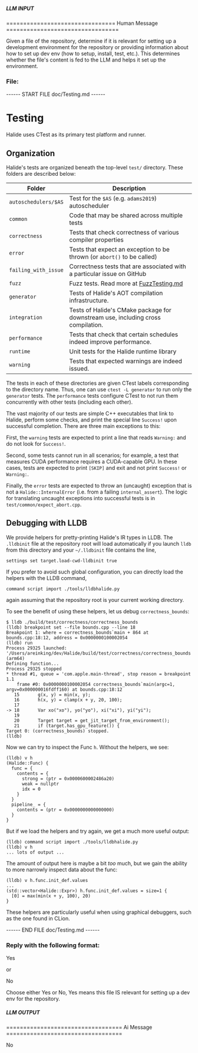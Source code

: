 ##### LLM INPUT #####
================================ Human Message =================================

Given a file of the repository, determine if it is relevant for setting up a development environment for the repository or providing information about how to set up dev env (how to setup, install, test, etc.). This determines whether the file's content is fed to the LLM and helps it set up the environment.

### File:
------ START FILE doc/Testing.md ------
# Testing

Halide uses CTest as its primary test platform and runner.

## Organization

Halide's tests are organized beneath the top-level `test/` directory. These
folders are described below:

| Folder               | Description                                                                      |
|----------------------|----------------------------------------------------------------------------------|
| `autoschedulers/$AS` | Test for the `$AS` (e.g. `adams2019`) autoscheduler                              |
| `common`             | Code that may be shared across multiple tests                                    |
| `correctness`        | Tests that check correctness of various compiler properties                      |
| `error`              | Tests that expect an exception to be thrown (or `abort()` to be called)          |
| `failing_with_issue` | Correctness tests that are associated with a particular issue on GitHub          |
| `fuzz`               | Fuzz tests. Read more at [FuzzTesting.md](FuzzTesting.md)                        |
| `generator`          | Tests of Halide's AOT compilation infrastructure.                                |
| `integration`        | Tests of Halide's CMake package for downstream use, including cross compilation. |
| `performance`        | Tests that check that certain schedules indeed improve performance.              |
| `runtime`            | Unit tests for the Halide runtime library                                        |
| `warning`            | Tests that expected warnings are indeed issued.                                  |

The tests in each of these directories are given CTest labels corresponding to
the directory name. Thus, one can use `ctest -L generator` to run only the
`generator` tests. The `performance` tests configure CTest to not run them
concurrently with other tests (including each other).

The vast majority of our tests are simple C++ executables that link to Halide,
perform some checks, and print the special line `Success!` upon successful
completion. There are three main exceptions to this:

First, the `warning` tests are expected to print a line that reads
`Warning:` and do not look for `Success!`.

Second, some tests cannot run in all scenarios; for example, a test that
measures CUDA performance requires a CUDA-capable GPU. In these cases, tests are
expected to print `[SKIP]` and exit and not print `Success!` or `Warning:`.

Finally, the `error` tests are expected to throw an (uncaught) exception that is
not a `Halide::InternalError` (i.e. from a failing `internal_assert`). The logic
for translating uncaught exceptions into successful tests is in
`test/common/expect_abort.cpp`.

## Debugging with LLDB

We provide helpers for pretty-printing Halide's IR types in LLDB. The
`.lldbinit` file at the repository root will load automatically if you launch
`lldb` from this directory and your `~/.lldbinit` file contains the line,

```
settings set target.load-cwd-lldbinit true
```

If you prefer to avoid such global configuration, you can directly load the
helpers with the LLDB command,

```
command script import ./tools/lldbhalide.py
```

again assuming that the repository root is your current working directory.

To see the benefit of using these helpers, let us debug `correctness_bounds`:

```
$ lldb ./build/test/correctness/correctness_bounds
(lldb) breakpoint set --file bounds.cpp --line 18
Breakpoint 1: where = correctness_bounds`main + 864 at bounds.cpp:18:12, address = 0x0000000100002054
(lldb) run
Process 29325 launched: '/Users/areinking/dev/Halide/build/test/correctness/correctness_bounds' (arm64)
Defining function...
Process 29325 stopped
* thread #1, queue = 'com.apple.main-thread', stop reason = breakpoint 1.1
    frame #0: 0x0000000100002054 correctness_bounds`main(argc=1, argv=0x000000016fdff160) at bounds.cpp:18:12
   15       g(x, y) = min(x, y);
   16       h(x, y) = clamp(x + y, 20, 100);
   17   
-> 18       Var xo("xo"), yo("yo"), xi("xi"), yi("yi");
   19   
   20       Target target = get_jit_target_from_environment();
   21       if (target.has_gpu_feature()) {
Target 0: (correctness_bounds) stopped.
(lldb) 
```

Now we can try to inspect the Func `h`. Without the helpers, we see:

```
(lldb) v h
(Halide::Func) {
  func = {
    contents = {
      strong = (ptr = 0x0000600002486a20)
      weak = nullptr
      idx = 0
    }
  }
  pipeline_ = {
    contents = (ptr = 0x0000000000000000)
  }
}
```

But if we load the helpers and try again, we get a much more useful output:

```
(lldb) command script import ./tools/lldbhalide.py
(lldb) v h
... lots of output ...
```

The amount of output here is maybe a bit _too_ much, but we gain the ability to
more narrowly inspect data about the func:

```
(lldb) v h.func.init_def.values
...
(std::vector<Halide::Expr>) h.func.init_def.values = size=1 {
  [0] = max(min(x + y, 100), 20)
}
```

These helpers are particularly useful when using graphical debuggers, such as
the one found in CLion.

------ END FILE doc/Testing.md ------

### Reply with the following format:

<rel>Yes</rel>

or

<rel>No</rel>

Choose either Yes or No, Yes means this file IS relevant for setting up a dev env for the repository.

##### LLM OUTPUT #####
================================== Ai Message ==================================

<rel>No</rel>